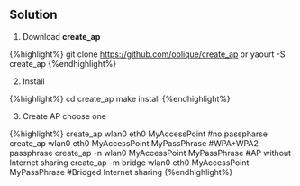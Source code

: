 ## Solution
1. Download **create_ap**

{%highlight%}
git clone https://github.com/oblique/create_ap
or
yaourt -S create_ap
{%endhighlight%}

2. Install

{%highlight%}
cd create_ap
make install
{%endhighlight%}

3. Create AP
choose one

{%highlight%}
create_ap wlan0 eth0 MyAccessPoint  #no passpharse
create_ap wlan0 eth0 MyAccessPoint MyPassPhrase #WPA+WPA2 passphrase
create_ap -n wlan0 MyAccessPoint MyPassPhrase  #AP without Internet sharing
create_ap -m bridge wlan0 eth0 MyAccessPoint MyPassPhrase #Bridged Internet sharing
{%endhighlight%}
